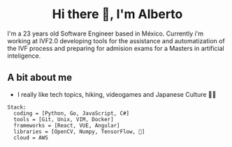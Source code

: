 <h1 align="center"> Hi there 👋, I'm Alberto</h1>

I'm a 23 years old Software Engineer based in México. Currently i'm working at IVF2.0 developing tools for the assistance and automatization of the IVF process and preparing for admision exams for a Masters in artificial inteligence. 
  
## A bit about me
* I really like tech topics, hiking, videogames and Japanese Culture 🎏🧨

```{python}
Stack:
  coding = [Python, Go, JavaScript, C#]
  tools = [Git, Unix, VIM, Docker]
  frameworks = [React, VUE, Angular]
  libraries = [OpenCV, Numpy, TensorFlow, 🤗]
  cloud = AWS
``` 


